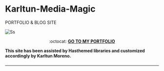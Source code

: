 # Karltun-Media-Magic

PORTFOLIO & BLOG SITE

![Ss](https://www.karltunmediamagic.com/assets/img/logo/logo.png)

<p align="center"> :octocat: <b><a href="https://www.karltunmediamagic.com/portfolio.html"> GO TO MY PORTFOLIO </a>

This site has been assisted by Hasthemed libraries and customized accordingly by Karltun Moreno.


### 
_____________________________________________________________________________
